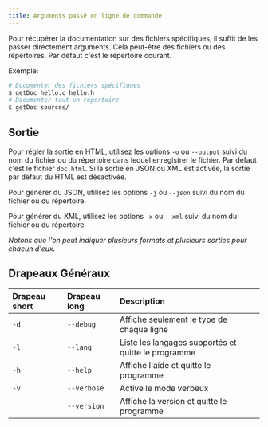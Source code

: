 ```yaml
---
title: Arguments passé en ligne de commande
---
```


Pour récupérer la documentation sur des fichiers spécifiques, il suffit de les passer directement arguments. Cela peut-être des fichiers ou des répertoires. Par défaut c'est le répertoire courant.

Exemple:
```bash
# Documenter des fichiers spécifiques
$ getDoc hello.c hello.h
# Documenter tout un répertoire
$ getDoc sources/
```


## Sortie
Pour régler la sortie en HTML, utilisez les options `-o` ou `--output` suivi du nom du fichier ou du répertoire dans lequel enregistrer le fichier. Par défaut c'est le fichier `doc.html`. Si la sortie en JSON ou XML est activée, la sortie par défaut du HTML est désactivée.

Pour générer du JSON, utilisez les options `-j` ou `--json` suivi du nom du fichier ou du répertoire.

Pour générer du XML, utilisez les options `-x` ou `--xml` suivi du nom du fichier ou du répertoire.

*Notons que l'on peut indiquer plusieurs formats et plusieurs sorties pour chacun d'eux.*


## Drapeaux Généraux

| Drapeau short  | Drapeau long   | Description                                         |
| :------------- | :------------- | :-------------------------------------------------- |
| `-d`           | `--debug`      | Affiche seulement le type de chaque ligne           |
| `-l`           | `--lang`       | Liste les langages supportés et quitte le programme |
| `-h`           | `--help`       | Affiche l'aide et quitte le programme               |
| `-v`           | `--verbose`    | Active le mode verbeux                              |
|                | `--version`    | Affiche la version et quitte le programme           |

